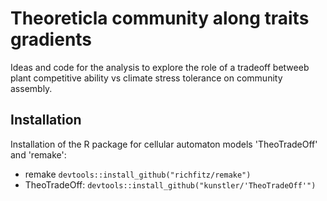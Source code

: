 # Theoreticla community along traits gradients

Ideas and code for the analysis to explore the role of a tradeoff betweeb plant competitive ability vs climate stress tolerance on community assembly.


## Installation

Installation of the R package for cellular automaton models 'TheoTradeOff' and 'remake':

- remake `devtools::install_github("richfitz/remake")`
- TheoTradeOff: `devtools::install_github("kunstler/'TheoTradeOff'")`
